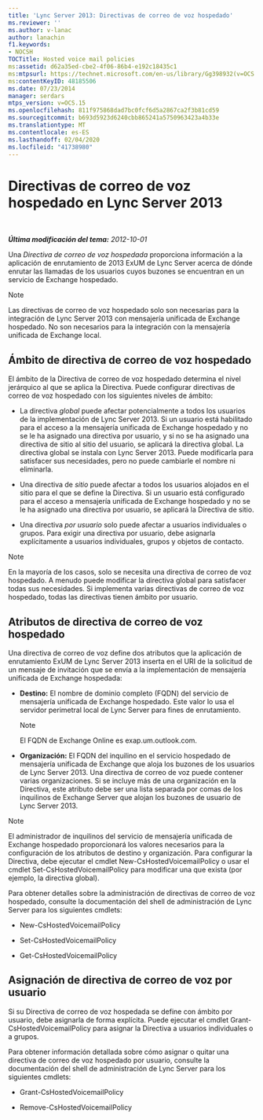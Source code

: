 ```yaml
---
title: 'Lync Server 2013: Directivas de correo de voz hospedado'
ms.reviewer: ''
ms.author: v-lanac
author: lanachin
f1.keywords:
- NOCSH
TOCTitle: Hosted voice mail policies
ms:assetid: d62a35ed-cbe2-4f06-86b4-e192c18435c1
ms:mtpsurl: https://technet.microsoft.com/en-us/library/Gg398932(v=OCS.15)
ms:contentKeyID: 48185506
ms.date: 07/23/2014
manager: serdars
mtps_version: v=OCS.15
ms.openlocfilehash: 811f975868dad7bc0fcf6d5a2867ca2f3b81cd59
ms.sourcegitcommit: b693d5923d6240cbb865241a5750963423a4b33e
ms.translationtype: MT
ms.contentlocale: es-ES
ms.lasthandoff: 02/04/2020
ms.locfileid: "41738980"
---
```

<div data-xmlns="http://www.w3.org/1999/xhtml">

<div class="topic" data-xmlns="http://www.w3.org/1999/xhtml" data-msxsl="urn:schemas-microsoft-com:xslt" data-cs="http://msdn.microsoft.com/en-us/">

<div data-asp="http://msdn2.microsoft.com/asp">

# <a name="hosted-voice-mail-policies-in-lync-server-2013"></a>Directivas de correo de voz hospedado en Lync Server 2013

</div>

<div id="mainSection">

<div id="mainBody">

<span> </span>

_**Última modificación del tema:** 2012-10-01_

Una *Directiva de correo de voz hospedada* proporciona información a la aplicación de enrutamiento de 2013 ExUM de Lync Server acerca de dónde enrutar las llamadas de los usuarios cuyos buzones se encuentran en un servicio de Exchange hospedado.

<div>


> [!NOTE]  
> Las directivas de correo de voz hospedado solo son necesarias para la integración de Lync Server 2013 con mensajería unificada de Exchange hospedado. No son necesarios para la integración con la mensajería unificada de Exchange local.



</div>

<div>

## <a name="hosted-voice-mail-policy-scope"></a>Ámbito de directiva de correo de voz hospedado

El ámbito de la Directiva de correo de voz hospedado determina el nivel jerárquico al que se aplica la Directiva. Puede configurar directivas de correo de voz hospedado con los siguientes niveles de ámbito:

  - La directiva *global* puede afectar potencialmente a todos los usuarios de la implementación de Lync Server 2013. Si un usuario está habilitado para el acceso a la mensajería unificada de Exchange hospedado y no se le ha asignado una directiva por usuario, y si no se ha asignado una directiva de sitio al sitio del usuario, se aplicará la directiva global. La directiva global se instala con Lync Server 2013. Puede modificarla para satisfacer sus necesidades, pero no puede cambiarle el nombre ni eliminarla.

  - Una directiva de *sitio* puede afectar a todos los usuarios alojados en el sitio para el que se define la Directiva. Si un usuario está configurado para el acceso a mensajería unificada de Exchange hospedado y no se le ha asignado una directiva por usuario, se aplicará la Directiva de sitio.

  - Una directiva *por usuario* solo puede afectar a usuarios individuales o grupos. Para exigir una directiva por usuario, debe asignarla explícitamente a usuarios individuales, grupos y objetos de contacto.

<div>


> [!NOTE]  
> En la mayoría de los casos, solo se necesita una directiva de correo de voz hospedado. A menudo puede modificar la directiva global para satisfacer todas sus necesidades. Si implementa varias directivas de correo de voz hospedado, todas las directivas tienen ámbito por usuario.



</div>

</div>

<div>

## <a name="hosted-voice-mail-policy-attributes"></a>Atributos de directiva de correo de voz hospedado

Una directiva de correo de voz define dos atributos que la aplicación de enrutamiento ExUM de Lync Server 2013 inserta en el URI de la solicitud de un mensaje de invitación que se envía a la implementación de mensajería unificada de Exchange hospedada:

  - **Destino:** El nombre de dominio completo (FQDN) del servicio de mensajería unificada de Exchange hospedado. Este valor lo usa el servidor perimetral local de Lync Server para fines de enrutamiento.
    
    <div>
    

    > [!NOTE]  
    > El FQDN de Exchange Online es exap.um.outlook.com.

    
    </div>

  - **Organización:** El FQDN del inquilino en el servicio hospedado de mensajería unificada de Exchange que aloja los buzones de los usuarios de Lync Server 2013. Una directiva de correo de voz puede contener varias organizaciones. Si se incluye más de una organización en la Directiva, este atributo debe ser una lista separada por comas de los inquilinos de Exchange Server que alojan los buzones de usuario de Lync Server 2013.

<div>


> [!NOTE]  
> El administrador de inquilinos del servicio de mensajería unificada de Exchange hospedado proporcionará los valores necesarios para la configuración de los atributos de destino y organización. Para configurar la Directiva, debe ejecutar el cmdlet New-CsHostedVoicemailPolicy o usar el cmdlet Set-CsHostedVoicemailPolicy para modificar una que exista (por ejemplo, la directiva global).



</div>

Para obtener detalles sobre la administración de directivas de correo de voz hospedado, consulte la documentación del shell de administración de Lync Server para los siguientes cmdlets:

  - New-CsHostedVoicemailPolicy

  - Set-CsHostedVoicemailPolicy

  - Get-CsHostedVoicemailPolicy

</div>

<div>

## <a name="per-user-voice-mail-policy-assignment"></a>Asignación de directiva de correo de voz por usuario

Si su Directiva de correo de voz hospedada se define con ámbito por usuario, debe asignarla de forma explícita. Puede ejecutar el cmdlet Grant-CsHostedVoicemailPolicy para asignar la Directiva a usuarios individuales o a grupos.

Para obtener información detallada sobre cómo asignar o quitar una directiva de correo de voz hospedado por usuario, consulte la documentación del shell de administración de Lync Server para los siguientes cmdlets:

  - Grant-CsHostedVoicemailPolicy

  - Remove-CsHostedVoicemailPolicy

</div>

</div>

<span> </span>

</div>

</div>

</div>

